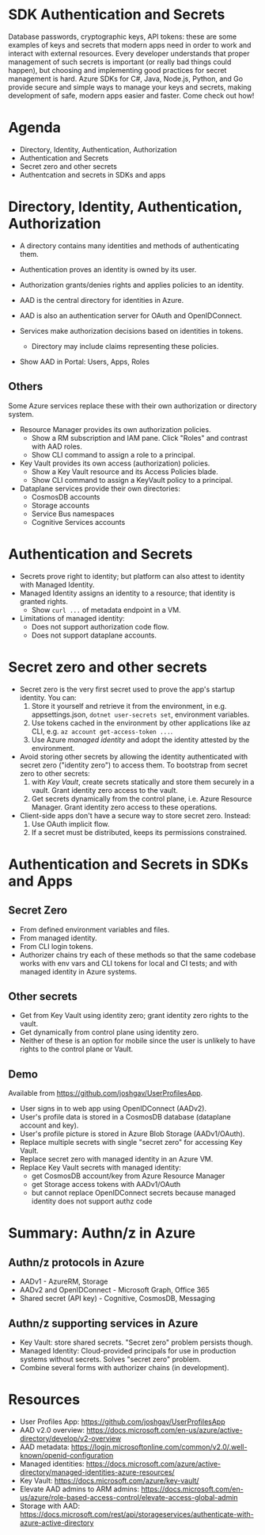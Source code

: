 # SDK Authentication and Secrets

Database passwords, cryptographic keys, API tokens: these are some examples
of keys and secrets that modern apps need in order to work and interact with
external resources. Every developer understands that proper management of
such secrets is important (or really bad things could happen), but choosing
and implementing good practices for secret management is hard. Azure SDKs for
C#, Java, Node.js, Python, and Go provide secure and simple ways to manage
your keys and secrets, making development of safe, modern apps easier and
faster. Come check out how!

# Agenda

* Directory, Identity, Authentication, Authorization
* Authentication and Secrets
* Secret zero and other secrets
* Authentcation and secrets in SDKs and apps

# Directory, Identity, Authentication, Authorization

* A directory contains many identities and methods of authenticating them.
* Authentication proves an identity is owned by its user.
* Authorization grants/denies rights and applies policies to an identity.

* AAD is the central directory for identities in Azure.
* AAD is also an authentication server for OAuth and OpenIDConnect.
* Services make authorization decisions based on identities in tokens.
    * Directory may include claims representing these policies.

* Show AAD in Portal: Users, Apps, Roles

## Others

Some Azure services replace these with their own authorization or directory
system.

* Resource Manager provides its own authorization policies.
    * Show a RM subscription and IAM pane. Click "Roles" and contrast with AAD roles.
    * Show CLI command to assign a role to a principal.
* Key Vault provides its own access (authorization) policies.
    * Show a Key Vault resource and its Access Policies blade.
    * Show CLI command to assign a KeyVault policy to a principal.
* Dataplane services provide their own directories:
    * CosmosDB accounts
    * Storage accounts
    * Service Bus namespaces
    * Cognitive Services accounts

# Authentication and Secrets

* Secrets prove right to identity; but platform can also attest to identity with Managed Identity.
* Managed Identity assigns an identity to a resource; that identity is granted rights.
    * Show `curl ...` of metadata endpoint in a VM.
* Limitations of managed identity:
    * Does not support authorization code flow.
    * Does not support dataplane accounts.

# Secret zero and other secrets

* Secret zero is the very first secret used to prove the app's startup identity. You can:
    1. Store it yourself and retrieve it from the environment, in e.g. appsettings.json, `dotnet user-secrets set`, environment variables.
    2. Use tokens cached in the environment by other applications like az CLI, e.g. `az account get-access-token ...`.
    3. Use Azure *managed identity* and adopt the identity attested by the environment.
* Avoid storing other secrets by allowing the identity authenticated with secret zero ("identity zero") to access them. To bootstrap from secret zero to other secrets:
    1. with *Key Vault*, create secrets statically and store them securely in a vault. Grant identity zero access to the vault.
    2. Get secrets dynamically from the control plane, i.e. Azure Resource Manager. Grant identity zero access to these operations.
* Client-side apps don't have a secure way to store secret zero. Instead:
    1. Use OAuth implicit flow.
    2. If a secret must be distributed, keeps its permissions constrained.

# Authentication and Secrets in SDKs and Apps

## Secret Zero

* From defined environment variables and files.
* From managed identity.
* From CLI login tokens.
* Authorizer chains try each of these methods so that the same codebase works with env vars and CLI tokens for local and CI tests; and with managed identity in Azure systems.

## Other secrets

* Get from Key Vault using identity zero; grant identity zero rights to the vault.
* Get dynamically from control plane using identity zero.
* Neither of these is an option for mobile since the user is unlikely to have rights to the control plane or Vault.

## Demo

Available from https://github.com/joshgav/UserProfilesApp.

* User signs in to web app using OpenIDConnect (AADv2).
* User's profile data is stored in a CosmosDB database (dataplane account and key).
* User's profile picture is stored in Azure Blob Storage (AADv1/OAuth).
* Replace multiple secrets with single "secret zero" for accessing Key Vault.
* Replace secret zero with managed identity in an Azure VM.
* Replace Key Vault secrets with managed identity:
    * get CosmosDB account/key from Azure Resource Manager
    * get Storage access tokens with AADv1/OAuth
    * but cannot replace OpenIDConnect secrets because managed identity does not support authz code

# Summary: Authn/z in Azure

## Authn/z protocols in Azure

* AADv1 - AzureRM, Storage
* AADv2 and OpenIDConnect - Microsoft Graph, Office 365
* Shared secret (API key) - Cognitive, CosmosDB, Messaging

## Authn/z supporting services in Azure

* Key Vault: store shared secrets. "Secret zero" problem persists though.
* Managed Identity: Cloud-provided principals for use in production systems without secrets. Solves "secret zero" problem.
* Combine several forms with authorizer chains (in development).

# Resources

* User Profiles App: https://github.com/joshgav/UserProfilesApp
* AAD v2.0 overview: https://docs.microsoft.com/en-us/azure/active-directory/develop/v2-overview
* AAD metadata: https://login.microsoftonline.com/common/v2.0/.well-known/openid-configuration
* Managed identities: https://docs.microsoft.com/azure/active-directory/managed-identities-azure-resources/
* Key Vault: https://docs.microsoft.com/azure/key-vault/
* Elevate AAD admins to ARM admins: https://docs.microsoft.com/en-us/azure/role-based-access-control/elevate-access-global-admin 
* Storage with AAD: https://docs.microsoft.com/rest/api/storageservices/authenticate-with-azure-active-directory
